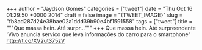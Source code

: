 
+++
author = "Jaydson Gomes"
categories = ["tweet"]
date = "Thu Oct 16 01:29:50 +0000 2014"
draft = false
image = "{TWEET_IMAGE}"
slug = "fb8ad287d24e38bae02a1ddd39b90e4bf1591558"
tags = ["tweet"]
title = """Que massa hein. Até surpr..."""
+++
Que massa hein. Até surpreendente 'Vivo anuncia serviço que leva informações do carro para o smartphone" http://t.co/XV2ut375zV
